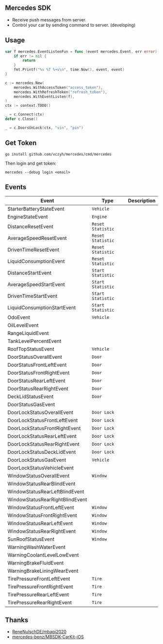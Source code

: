 ## Mercedes SDK

- Receive push messages from server.
- Control your car by sending command to server. (developing)

## Usage

```go
var f mercedes.EventListenFun = func (event mercedes.Event, err error) {
    if err != nil {
        return
    }
    fmt.Printf("%s %T %+v\n", time.Now(), event, event)
}

c := mercedes.New(
    mercedes.WithAccessToken("access_token"),
    mercedes.WithRefreshToken("refresh_token"),
    mercedes.WithEventListen(f),
)
ctx := context.TODO()

_ = c.Connect(ctx)
defer c.Close()

_ = c.DoorsUnLock(ctx, "vin", "pin")
```

## Get Token

```shell
go install github.com/vczyh/mercedes/cmd/mercedes
```

Then login and get token:

```shell
mercedes --debug login <email>
```

## Events

| Event                           | Type              | Description |
|---------------------------------|-------------------|-------------|
| StarterBatteryStateEvent        | `Vehicle`         |             |
| EngineStateEvent                | `Engine`          |             |
| DistanceResetEvent              | `Reset Statistic` |             |
| AverageSpeedResetEvent          | `Reset Statistic` |             |
| DrivenTimeResetEvent            | `Reset Statistic` |             |
| LiquidConsumptionEvent          | `Reset Statistic` |             |
| DistanceStartEvent              | `Start Statistic` |             |
| AverageSpeedStartEvent          | `Start Statistic` |             |
| DrivenTimeStartEvent            | `Start Statistic` |             |
| LiquidConsumptionStartEvent     | `Start Statistic` |             |
| OdoEvent                        | `Vehicle `        |             |
| OilLevelEvent                   |                   |             |
| RangeLiquidEvent                |                   |             |
| TankLevelPercentEvent           |                   |             |
| RoofTopStatusEvent              | `Vehicle`         |             |
| DoorStatusOverallEvent          | `Door`            |             |
| DoorStatusFrontLeftEvent        | `Door`            |             |
| DoorStatusFrontRightEvent       | `Door`            |             |
| DoorStatusRearLeftEvent         | `Door`            |             |
| DoorStatusRearRightEvent        | `Door`            |             |
| DeckLidStatusEvent              | `Door`            |             |
| DoorStatusGasEvent              |                   |             |
| DoorLockStatusOverallEvent      | `Door Lock`       |             |
| DoorLockStatusFrontLeftEvent    | `Door Lock`       |             |
| DoorLockStatusFrontRightEvent   | `Door Lock`       |             |
| DoorLockStatusRearLeftEvent     | `Door Lock`       |             |
| DoorLockStatusRearRightEvent    | `Door Lock`       |             |
| DoorLockStatusDeckLidEvent      | `Door Lock`       |             |
| DoorLockStatusGasEvent          | `Vehicle`         |             |
| DoorLockStatusVehicleEvent      |                   |             |
| WindowStatusOverallEvent        | `Window`          |             |
| WindowStatusRearBlindEvent      |                   |             |
| WindowStatusRearLeftBlindEvent  |                   |             |
| WindowStatusRearRightBlindEvent |                   |             |
| WindowStatusFrontLeftEvent      | `Window`          |             |
| WindowStatusFrontRightEvent     | `Window`          |             |
| WindowStatusRearLeftEvent       | `Window`          |             |
| WindowStatusRearRightEvent      | `Window`          |             |
| SunRoofStatusEvent              | `Window`          |             |
| WarningWashWaterEvent           |                   |             |
| WarningCoolantLevelLowEvent     |                   |             |
| WarningBrakeFluidEvent          |                   |             |
| WarningBrakeLiningWearEvent     |                   |             |
| TirePressureFrontLeftEvent      | `Tire`            |             |
| TirePressureFrontRightEvent     | `Tire`            |             |
| TirePressureRearLeftEvent       | `Tire`            |             |
| TirePressureRearRightEvent      | `Tire`            |             |

## Thanks

- [ReneNulschDE/mbapi2020](https://github.com/ReneNulschDE/mbapi2020)
- [mercedes-benz/MBSDK-CarKit-iOS](https://github.com/mercedes-benz/MBSDK-CarKit-iOS)